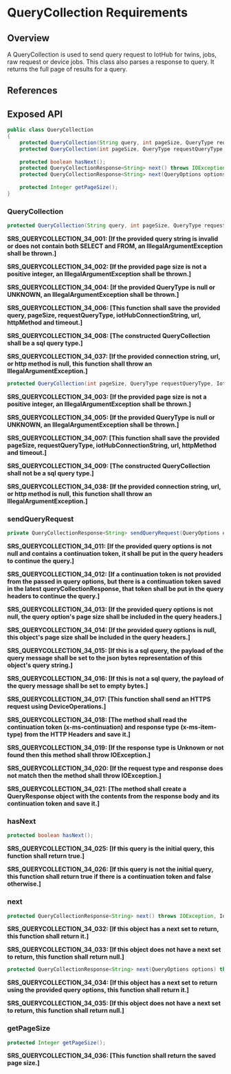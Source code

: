 # QueryCollection Requirements

## Overview

A QueryCollection is used to send query request to IotHub for twins, jobs, raw request or device jobs. 
This class also parses a response to query. It returns the full page of results for a query.

## References

## Exposed API

```java
public class QueryCollection
{
    protected QueryCollection(String query, int pageSize, QueryType requestQueryType, IotHubConnectionString iotHubConnectionString, URL url, HttpMethod httpMethod, long timeout);
    protected QueryCollection(int pageSize, QueryType requestQueryType, IotHubConnectionString iotHubConnectionString, URL url, HttpMethod httpMethod, long timeout);
    
    protected boolean hasNext();
    protected QueryCollectionResponse<String> next() throws IOException, IotHubException;
    protected QueryCollectionResponse<String> next(QueryOptions options) throws IOException, IotHubException;
    
    protected Integer getPageSize();
}
```

### QueryCollection

```java
protected QueryCollection(String query, int pageSize, QueryType requestQueryType, IotHubConnectionString iotHubConnectionString, URL url, HttpMethod httpMethod, long timeout);
```

**SRS_QUERYCOLLECTION_34_001: [**If the provided query string is invalid or does not contain both SELECT and FROM, an IllegalArgumentException shall be thrown.**]**

**SRS_QUERYCOLLECTION_34_002: [**If the provided page size is not a positive integer, an IllegalArgumentException shall be thrown.**]**

**SRS_QUERYCOLLECTION_34_004: [**If the provided QueryType is null or UNKNOWN, an IllegalArgumentException shall be thrown.**]**

**SRS_QUERYCOLLECTION_34_006: [**This function shall save the provided query, pageSize, requestQueryType, iotHubConnectionString, url, httpMethod and timeout.**]**

**SRS_QUERYCOLLECTION_34_008: [**The constructed QueryCollection shall be a sql query type.**]**

**SRS_QUERYCOLLECTION_34_037: [**If the provided connection string, url, or http method is null, this function shall throw an IllegalArgumentException.**]**


```java
protected QueryCollection(int pageSize, QueryType requestQueryType, IotHubConnectionString iotHubConnectionString, URL url, HttpMethod httpMethod, long timeout);
```

**SRS_QUERYCOLLECTION_34_003: [**If the provided page size is not a positive integer, an IllegalArgumentException shall be thrown.**]**

**SRS_QUERYCOLLECTION_34_005: [**If the provided QueryType is null or UNKNOWN, an IllegalArgumentException shall be thrown.**]**

**SRS_QUERYCOLLECTION_34_007: [**This function shall save the provided pageSize, requestQueryType, iotHubConnectionString, url, httpMethod and timeout.**]**

**SRS_QUERYCOLLECTION_34_009: [**The constructed QueryCollection shall not be a sql query type.**]**

**SRS_QUERYCOLLECTION_34_038: [**If the provided connection string, url, or http method is null, this function shall throw an IllegalArgumentException.**]**


### sendQueryRequest

```java
private QueryCollectionResponse<String> sendQueryRequest(QueryOptions options)
```

**SRS_QUERYCOLLECTION_34_011: [**If the provided query options is not null and contains a continuation token, it shall be put in the query headers to continue the query.**]**

**SRS_QUERYCOLLECTION_34_012: [**If a continuation token is not provided from the passed in query options, but there is a continuation token saved in the latest queryCollectionResponse, that token shall be put in the query headers to continue the query.**]**

**SRS_QUERYCOLLECTION_34_013: [**If the provided query options is not null, the query option's page size shall be included in the query headers.**]**

**SRS_QUERYCOLLECTION_34_014: [**If the provided query options is null, this object's page size shall be included in the query headers.**]**

**SRS_QUERYCOLLECTION_34_015: [**If this is a sql query, the payload of the query message shall be set to the json bytes representation of this object's query string.**]**

**SRS_QUERYCOLLECTION_34_016: [**If this is not a sql query, the payload of the query message shall be set to empty bytes.**]**

**SRS_QUERYCOLLECTION_34_017: [**This function shall send an HTTPS request using DeviceOperations.**]**

**SRS_QUERYCOLLECTION_34_018: [**The method shall read the continuation token (x-ms-continuation) and response type (x-ms-item-type) from the HTTP Headers and save it.**]**

**SRS_QUERYCOLLECTION_34_019: [**If the response type is Unknown or not found then this method shall throw IOException.**]**

**SRS_QUERYCOLLECTION_34_020: [**If the request type and response does not match then the method shall throw IOException.**]**

**SRS_QUERYCOLLECTION_34_021: [**The method shall create a QueryResponse object with the contents from the response body and its continuation token and save it.**]**


### hasNext

```java
protected boolean hasNext();
```

**SRS_QUERYCOLLECTION_34_025: [**If this query is the initial query, this function shall return true.**]**

**SRS_QUERYCOLLECTION_34_026: [**If this query is not the initial query, this function shall return true if there is a continuation token and false otherwise.**]**


### next

```java
protected QueryCollectionResponse<String> next() throws IOException, IotHubException;
```

**SRS_QUERYCOLLECTION_34_032: [**If this object has a next set to return, this function shall return it.**]**

**SRS_QUERYCOLLECTION_34_033: [**If this object does not have a next set to return, this function shall return null.**]**


```java
protected QueryCollectionResponse<String> next(QueryOptions options) throws IOException, IotHubException;
```

**SRS_QUERYCOLLECTION_34_034: [**If this object has a next set to return using the provided query options, this function shall return it.**]**

**SRS_QUERYCOLLECTION_34_035: [**If this object does not have a next set to return, this function shall return null.**]**


### getPageSize
```java
protected Integer getPageSize();
```

**SRS_QUERYCOLLECTION_34_036: [**This function shall return the saved page size.**]**
